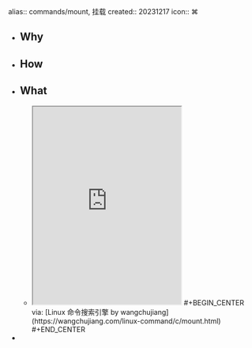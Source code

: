 alias:: commands/mount, 挂载
created:: 20231217
icon:: ⌘

- ## Why
- ## How
- ## What
  - <iframe src="https://wangchujiang.com/linux-command/c/mount.html" style="height: 400px"></iframe>
    #+BEGIN_CENTER
    via: [Linux 命令搜索引擎 by wangchujiang](https://wangchujiang.com/linux-command/c/mount.html)
    #+END_CENTER
-